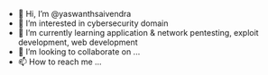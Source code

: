 - 👋 Hi, I’m @yaswanthsaivendra
- 👀 I’m interested in cybersecurity domain
- 🌱 I’m currently learning application & network pentesting, exploit development, web development
- 💞️ I’m looking to collaborate on ...
- 📫 How to reach me ...

<!---
yaswanthsaivendra/yaswanthsaivendra is a ✨ special ✨ repository because its `README.md` (this file) appears on your GitHub profile.
You can click the Preview link to take a look at your changes.
--->
